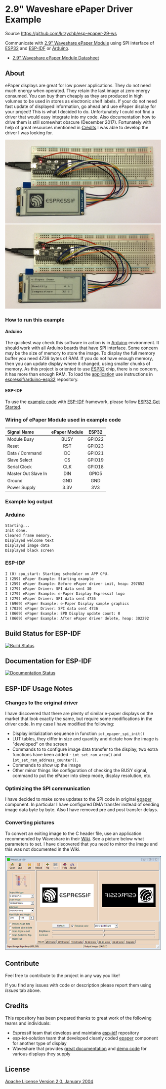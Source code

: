 # 2.9" Waveshare ePaper Driver Example

Source https://github.com/krzychb/esp-epaper-29-ws

Communicate with [2.9" Waveshare ePaper Module](https://www.waveshare.com/wiki/2.9inch_e-Paper_Module) using SPI interface of [ESP32](http://espressif.com/en/products/hardware/esp32/overview) and [ESP-IDF](https://github.com/espressif/esp-idf) or [Arduino](https://www.arduino.cc/).

* [2.9" Waveshare ePaper Module Datasheet](pictures/2.9inch_e-Paper_Datasheet.pdf)


## About

ePaper displays are great for low power applications. They do not need much energy when operated. They retain the last image at zero energy consumed. You can buy them cheaply as they are produced in high volumes to be used in stores as electronic shelf labels. If your do not need fast update of displayed information, go ahead and use ePaper display for your project! This is what I decided to do. Unfortunately I could not find a driver that would easy integrate into my code. Also documentation how to drive them is still somewhat obscure (December 2017). Fortunately with help of great resources mentioned in [Credits](#credits) I was able to develop the driver I was looking for.

![alt text](pictures/e-paper-and-esp-sample-image.jpg "ePaper display showing a sample graphics image")
![alt text](pictures/e-paper-and-esp-sample-text.jpg "ePaper display showing a sample text and lines drawn from the application using graphics functions")


### How to run this example

#### Arduino

The quickest way check this software in action is in [Arduino](https://www.arduino.cc/) environment. It should work with all Arduino boards that have SPI interface. Some concern may be the size of memory to store the image. To display the full memory buffer you need 4736 bytes of RAM. If you do not have enough memory, then you can update display where it changed, using smaller chunks of memory. As this project is oriented to use [ESP32](http://espressif.com/en/products/hardware/esp32/overview) chip, there is no concern, it has more than enough RAM. To load the [application](Arduino/epd2in9-demo) use instructions in [espressif/arduino-esp32](https://github.com/espressif/arduino-esp32) repository.

#### ESP-IDF

To use the [example code](main) with [ESP-IDF](https://github.com/espressif/esp-idf) framework, please follow [ESP32 Get Started](https://esp-idf.readthedocs.io/en/latest/get-started/index.html).


### Wiring of ePaper Module used in example code

| Signal Name | ePaper Module | ESP32 |
| :--- | :---: | :---: |
| Module Busy | BUSY | GPIO22 |
| Reset | RST | GPIO23 |
| Data / Command | DC | GPIO21 |
| Slave Select | CS | GPIO19 |
| Serial Clock | CLK | GPIO18 |
| Master Out Slave In | DIN | GPIO5 |
| Ground | GND | GND |
| Power Supply | 3.3V | 3V3 |


### Example log output

### Arduino

```
Starting...
Init done.
Cleared frame memory.
Displayed welcome text
Displayed image data
Displayed black screen
```

### ESP-IDF

```
I (0) cpu_start: Starting scheduler on APP CPU.
I (259) ePaper Example: Starting example
I (259) ePaper Example: Before ePaper driver init, heap: 297852
I (279) ePaper Driver: SPI data sent 30
I (279) ePaper Example: e-Paper Display Espressif logo
I (279) ePaper Driver: SPI data sent 4736
I (6969) ePaper Example: e-Paper Display sample graphics
I (7039) ePaper Driver: SPI data sent 4736
I (8669) ePaper Example: EPD Display update count: 0
I (8669) ePaper Example: After ePaper driver delete, heap: 302292

```


## Build Status for ESP-IDF

[![Build Status](https://travis-ci.org/krzychb/esp-epaper-29-ws.svg?branch=master)](https://travis-ci.org/krzychb/esp-epaper-29-ws)


## Documentation for ESP-IDF

[![Documentation Status](https://readthedocs.org/projects/esp-epaper-29-ws/badge/?version=latest)](http://esp-epaper-29-ws.readthedocs.io/en/latest/?badge=latest)


## ESP-IDF Usage Notes

### Changes to the original driver

I have discovered that there are plenty of similar e-paper displays on the market that look exactly the same, but require some modifications in the driver code. In my case I have modified the following:

* Display initialization sequence in function `iot_epaper_spi_init()`
* LUT tables, they differ in size and quantity and dictate how the image is "developed" on the screen
* Commands to to configure image data transfer to the display, two extra functions have been added - `iot_set_ram_area()` and `iot_set_ram_address_counter()`.
* Commands to show up the image
* Other minor things like configuration of checking the BUSY signal, command to put the ePaper into sleep mode, display resolution, etc.


### Optimizing the SPI communication

I have decided to make some updates to the SPI code in original [epaper](https://github.com/espressif/esp-iot-solution/tree/master/components/spi_devices/epaper/test) component. In particular I have configured DMA transfer instead of sending image data byte by byte. Also I have removed pre and post transfer delays.


### Converting pictures

To convert an exiting image to the C header file, use an application recommended by Waveshare in their [Wiki](https://www.waveshare.com/wiki/2.9inch_e-Paper_Module#How_to_display_an_image). See a picture below what parameters to set. I have discovered that you need to mirror the image and this was not documented in the Wiki.

![alt text](pictures/image-conversion-setup.png "Example how to set up the application to convert an image to the C header file")


## Contribute

Feel free to contribute to the project in any way you like!

If you find any issues with code or description please report them using *Issues* tab above.


## Credits

This repository has been prepared thanks to great work of the following teams and individuals:

* Espressif team that develops and maintains [esp-idf](https://github.com/espressif/esp-idf)  repository
* esp-iot-solution team that developed cleanly coded [epaper](https://github.com/espressif/esp-iot-solution/tree/master/components/spi_devices/epaper/test) component for another type of display
* Waveshare that provides [great documentation](https://www.waveshare.com/wiki/2.9inch_e-Paper_Module) and [demo code](https://www.waveshare.com/wiki/File:2.9inch_e-Paper_Module_code.7z) for various displays they supply


## License

[Apache License Version 2.0, January 2004](LICENSE)